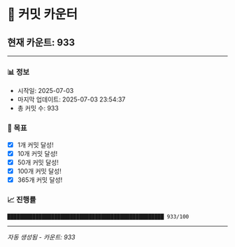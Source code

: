 # 🔢 커밋 카운터

## 현재 카운트: 933

---

### 📊 정보
- 시작일: 2025-07-03
- 마지막 업데이트: 2025-07-03 23:54:37
- 총 커밋 수: 933

### 🎯 목표
- [x] 1개 커밋 달성!
- [x] 10개 커밋 달성!
- [x] 50개 커밋 달성!
- [x] 100개 커밋 달성!
- [x] 365개 커밋 달성!

### 📈 진행률
```
██████████████████████████████████████████████████ 933/100
```

---
*자동 생성됨 - 카운트: 933*
